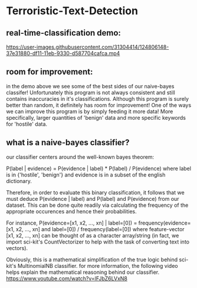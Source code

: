 # Terroristic-Text-Detection

## real-time-classification demo:

https://user-images.githubusercontent.com/31304414/124806148-37e31880-df11-11eb-9330-d587704cafca.mp4

## room for improvement:

in the demo above we see some of the best sides of our naive-bayes classifer! Unfortunately this program is not always consistent and still contains inaccuracies in it's classifications. 
Although this program is surely better than random, it definitely has room for improvement! One of the ways we can improve this program is by simply feeding it more data!
More specifically, larger quantities of 'benign' data and more specific keywords for 'hostile' data. 

## what is a naive-bayes classifier?

our classifier centers around the well-known bayes theorem:

P(label | evidence) = P(evidence | label) * P(label) / P(evidence) where label is in {'hostile', 'benign'} and evidence is in a subset of the english dictionary.

Therefore, in order to evaluate this binary classification, it follows that we must deduce P(evidence | label) and P(label) and P(evidence) from our dataset.
This can be done quite readily via calculating the frequency of the appropriate occurences and hence their probabilities.

For instance, P(evidence=[x1, x2, ..., xn] | label=[0]) = frequency(evidence=[x1, x2, ..., xn] and label=[0]) / frequency(label=[0]) where feature-vector [x1, x2, ..., xn] can be thought of as a character array/string (in fact, we import sci-kit's CountVectorizer to help with the task of converting text into vectors).

Obviously, this is a mathematical simplification of the true logic behind sci-kit's MultinomialNB classifier.
for more information, the following video helps explain the mathematical reasoning behind our classifier.
https://www.youtube.com/watch?v=lFJbZ6LVxN8
